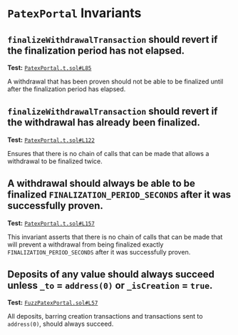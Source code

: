 # `PatexPortal` Invariants

## `finalizeWithdrawalTransaction` should revert if the finalization period has not elapsed.
**Test:** [`PatexPortal.t.sol#L85`](../contracts/test/invariants/PatexPortal.t.sol#L85)

A withdrawal that has been proven should not be able to be finalized until after the finalization period has elapsed. 


## `finalizeWithdrawalTransaction` should revert if the withdrawal has already been finalized.
**Test:** [`PatexPortal.t.sol#L122`](../contracts/test/invariants/PatexPortal.t.sol#L122)

Ensures that there is no chain of calls that can be made that allows a withdrawal to be finalized twice. 


## A withdrawal should **always** be able to be finalized `FINALIZATION_PERIOD_SECONDS` after it was successfully proven.
**Test:** [`PatexPortal.t.sol#L157`](../contracts/test/invariants/PatexPortal.t.sol#L157)

This invariant asserts that there is no chain of calls that can be made that will prevent a withdrawal from being finalized exactly `FINALIZATION_PERIOD_SECONDS` after it was successfully proven. 


## Deposits of any value should always succeed unless `_to` = `address(0)` or `_isCreation` = `true`.
**Test:** [`FuzzPatexPortal.sol#L57`](../contracts/echidna/FuzzPatexPortal.sol#L57)

All deposits, barring creation transactions and transactions sent to `address(0)`, should always succeed. 
